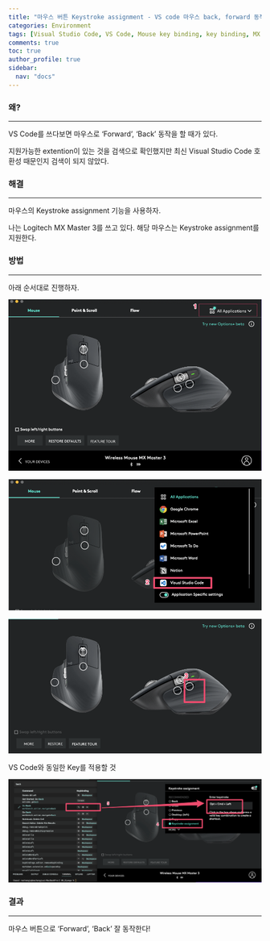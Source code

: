 ```yaml
---
title: "마우스 버튼 Keystroke assignment - VS code 마우스 back, forward 동작 적용"
categories: Environment
tags: [Visual Studio Code, VS Code, Mouse key binding, key binding, MX Master]
comments: true
toc: true
author_profile: true
sidebar:
  nav: "docs"
---
```


### 왜?

---

VS Code를 쓰다보면 마우스로 ‘Forward’, ‘Back’ 동작을 할 때가 있다.

지원가능한 extention이 있는 것을 검색으로 확인했지만 최신 Visual Studio Code 호환성 때문인지 검색이 되지 않았다.

### 해결

---

마우스의 Keystroke assignment  기능을 사용하자.

나는 Logitech MX Master 3를 쓰고 있다. 해당 마우스는 Keystroke assignment를 지원한다.

### 방법

---

아래 순서대로 진행하자.

![Untitled](/assets/e3f1e74fc977412eb5c4b89c55ab8a7d/Untitled.png)

![Untitled](/assets/e3f1e74fc977412eb5c4b89c55ab8a7d/Untitled%201.png)

![Untitled](/assets/e3f1e74fc977412eb5c4b89c55ab8a7d/Untitled%202.png)

VS Code와 동일한 Key를 적용할 것

![Untitled](/assets/e3f1e74fc977412eb5c4b89c55ab8a7d/Untitled%203.png)

### 결과

---

마우스 버튼으로 ‘Forward’, ‘Back’ 잘 동작한다!